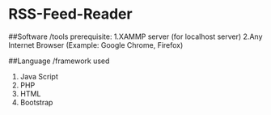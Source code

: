 # RSS-Feed-Reader

##Software /tools prerequisite:
1.XAMMP server (for localhost server)
2.Any Internet Browser (Example: Google Chrome, Firefox)

##Language /framework used
1. Java Script
2. PHP
3. HTML
4. Bootstrap